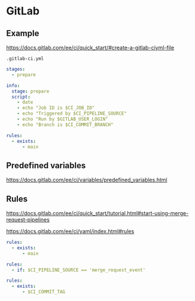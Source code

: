 # GitLab

## Example

https://docs.gitlab.com/ee/ci/quick_start/#create-a-gitlab-ciyml-file

`.gitlab-ci.yml`
```yaml
stages:
  - prepare

info:
  stage: prepare
  script:
    - date
    - echo "Job ID is $CI_JOB_ID"
    - echo "Triggered by $CI_PIPELINE_SOURCE"
    - echo "Run by $GITLAB_USER_LOGIN"
    - echo "Branch is $CI_COMMIT_BRANCH"

rules:
  - exists:
      - main
```

## Predefined variables

https://docs.gitlab.com/ee/ci/variables/predefined_variables.html

## Rules

https://docs.gitlab.com/ee/ci/quick_start/tutorial.html#start-using-merge-request-pipelines

https://docs.gitlab.com/ee/ci/yaml/index.html#rules

```yaml
rules:
  - exists:
      - main
```

```yaml
rules:
  - if: $CI_PIPELINE_SOURCE == 'merge_request_event'
```

```yaml
rules:
  - exists:
      - $CI_COMMIT_TAG
```
